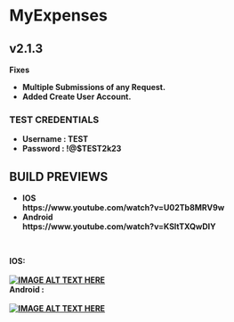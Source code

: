 # MyExpenses
## v2.1.3
<b>Fixes<br>
<ul>
  <li>Multiple Submissions of any Request.</li>
  <li>Added Create User Account.</li>
</ul>  

### TEST CREDENTIALS
<ul>
  <li>Username : TEST</li>
  <li>Password : !@$TEST2k23</li>
</ul> 

## BUILD PREVIEWS
<ul>
  <li>IOS</li>
  https://www.youtube.com/watch?v=U02Tb8MRV9w
  <li>Android</li>
  https://www.youtube.com/watch?v=KSltTXQwDIY
</ul> <br>

IOS:<br><br>
[![IMAGE ALT TEXT HERE](https://img.youtube.com/vi/U02Tb8MRV9w/0.jpg)](https://www.youtube.com/watch?v=U02Tb8MRV9w)
<br>Android :<br><br>
[![IMAGE ALT TEXT HERE](https://img.youtube.com/vi/KSltTXQwDIY/0.jpg)](https://www.youtube.com/watch?v=KSltTXQwDIY)


